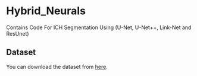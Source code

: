 # Hybrid_Neurals
Contains Code For ICH Segmentation Using (U-Net, U-Net++, Link-Net and ResUnet)
## Dataset
You can download the dataset from [here]([link_to_your_dataset](https://physionet.org/content/ct-ich/1.3.1/)).
